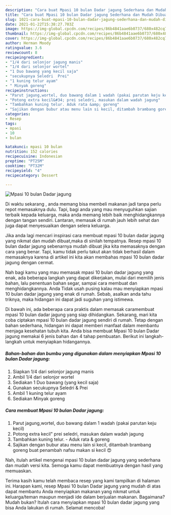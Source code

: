 ```yaml
---
description: "Cara buat Mpasi 10 bulan Dadar jagung Sederhana dan Mudah Dibuat"
title: "Cara buat Mpasi 10 bulan Dadar jagung Sederhana dan Mudah Dibuat"
slug: 1021-cara-buat-mpasi-10-bulan-dadar-jagung-sederhana-dan-mudah-dibuat
date: 2021-01-22T15:38:27.703Z
image: https://img-global.cpcdn.com/recipes/86b4841aae6b0737/680x482cq70/mpasi-10-bulan-dadar-jagung-foto-resep-utama.jpg
thumbnail: https://img-global.cpcdn.com/recipes/86b4841aae6b0737/680x482cq70/mpasi-10-bulan-dadar-jagung-foto-resep-utama.jpg
cover: https://img-global.cpcdn.com/recipes/86b4841aae6b0737/680x482cq70/mpasi-10-bulan-dadar-jagung-foto-resep-utama.jpg
author: Herman Moody
ratingvalue: 3.6
reviewcount: 8
recipeingredient:
- "1/4 dari selonjor jagung manis"
- "1/4 dari selonjor wortel"
- "1 Duo bawang yang kecil saja"
- "secukupnya Seledri  Prei"
- "1 kuning telur ayam"
- " Minyak goreng"
recipeinstructions:
- "Parut jagung,wortel, duo bawang dalam 1 wadah (pakai parutan keju kecil)"
- "Potong extra kecil&#34; prei seledri, masukan dalam wadah jagung"
- "Tambahkan kuning telur. Aduk rata &amp; goreng"
- "Sajikan dengan bubur atau menu lain si kecil, ditambah brambang goreng buat penambah nafsu makan si kecil 😍"
categories:
- Resep
tags:
- mpasi
- 10
- bulan

katakunci: mpasi 10 bulan 
nutrition: 152 calories
recipecuisine: Indonesian
preptime: "PT25M"
cooktime: "PT32M"
recipeyield: "4"
recipecategory: Dessert

---
```



![Mpasi 10 bulan Dadar jagung](https://img-global.cpcdn.com/recipes/86b4841aae6b0737/680x482cq70/mpasi-10-bulan-dadar-jagung-foto-resep-utama.jpg)

Di waktu  sekarang , anda memang bisa membeli makanan jadi tanpa perlu repot memasaknya dulu. Tapi, bagi anda yang mau menyuguhkan sajian terbaik kepada keluarga, maka anda memang lebih baik menghidangkannya dengan tangan sendiri. Lantaran, memasak di rumah jauh lebih sehat dan juga dapat menyesuaikan dengan selera keluarga.

Jika anda lagi mencari inspirasi cara membuat mpasi 10 bulan dadar jagung yang nikmat dan mudah dibuat,maka di sinilah tempatnya. Resep mpasi 10 bulan dadar jagung  sebenarnya mudah dibuat jika kita memasaknya dengan cara yang benar. Tapi, kamu tidak perlu takut akan tidak berhasil dalam memasaknya 
karena di artikel ini kita akan membahas mpasi 10 bulan dadar jagung dengan cermat.  



Nah bagi kamu yang mau memasak mpasi 10 bulan dadar jagung yang enak, ada beberapa langkah yang dapat dikerjakan, mulai dari memilih jenis bahan, lalu penentuan bahan segar, sampai cara membuat dan menghidangkannya. Anda Tidak usah pusing kalau mau menyiapkan mpasi 10 bulan dadar jagung yang enak di rumah. Sebab, asalkan anda  tahu triknya, maka hidangan ini dapat jadi suguhan yang istimewa.

Di bawah ini, ada beberapa cara praktis  dalam memasak caramembuat mpasi 10 bulan dadar jagung yang siap dihidangkan. Sekarang, mari kita coba ciptakan mpasi 10 bulan dadar jagung sendiri di rumah. Tetap dengan bahan sederhana, hidangan ini dapat memberi manfaat dalam membantu menjaga kesehatan tubuh kita. Anda bisa membuat Mpasi 10 bulan Dadar jagung memakai 6 jenis bahan dan 4 tahap pembuatan. Berikut ini langkah-langkah untuk menyiapkan hidangannya.

<!--inarticleads1-->

##### Bahan-bahan dan bumbu yang digunakan dalam menyiapkan Mpasi 10 bulan Dadar jagung:

1. Siapkan 1/4 dari selonjor jagung manis
1. Ambil 1/4 dari selonjor wortel
1. Sediakan 1 Duo bawang (yang kecil saja)
1. Gunakan secukupnya Seledri &amp; Prei
1. Ambil 1 kuning telur ayam
1. Sediakan  Minyak goreng




<!--inarticleads2-->

##### Cara membuat Mpasi 10 bulan Dadar jagung:

1. Parut jagung,wortel, duo bawang dalam 1 wadah (pakai parutan keju kecil)
1. Potong extra kecil&#34; prei seledri, masukan dalam wadah jagung
1. Tambahkan kuning telur. - Aduk rata &amp; goreng
1. Sajikan dengan bubur atau menu lain si kecil, ditambah brambang goreng buat penambah nafsu makan si kecil 😍




Nah, itulah artikel mengenai  mpasi 10 bulan dadar jagung  yang sederhana dan mudah versi kita. Semoga kamu dapat membuatnya dengan hasil yang memuaskan. 

Terima kasih kamu telah membaca resep yang kami tampilkan di halaman ini. Harapan kami, resep  Mpasi 10 bulan Dadar jagung yang mudah di atas dapat membantu Anda menyiapkan makanan yang nikmat untuk keluarga/teman maupun menjadi ide dalam berjualan makanan. Bagaimana? Mudah bukan? Itulah cara menyiapkan mpasi 10 bulan dadar jagung yang bisa Anda lakukan di rumah. Selamat mencoba!

